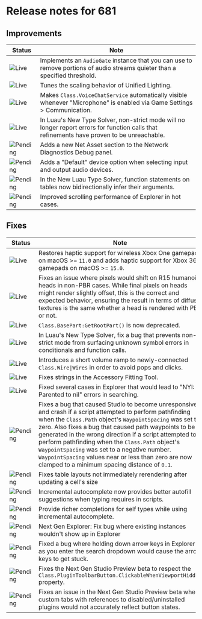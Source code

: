 # Release notes for 681

## Improvements

| Status | Note |
|--------|------|
| ![Live](https://img.shields.io/badge/Live-009E57?style=flat)  | Implements an `AudioGate` instance that you can use to remove portions of audio streams quieter than a specified threshold. |
| ![Live](https://img.shields.io/badge/Live-009E57?style=flat)  | Tunes the scaling behavior of Unified Lighting. |
| ![Live](https://img.shields.io/badge/Live-009E57?style=flat)  | Makes `Class.VoiceChatService` automatically visible whenever "Microphone" is enabled via Game Settings > Communication. |
| ![Live](https://img.shields.io/badge/Live-009E57?style=flat)  | In Luau's New Type Solver, non-strict mode will no longer report errors for function calls that refinements have proven to be unreachable. |
| ![Pending](https://img.shields.io/badge/Pending-DEA517?style=flat)  | Adds a new Net Asset section to the Network Diagnostics Debug panel. |
| ![Pending](https://img.shields.io/badge/Pending-DEA517?style=flat)  | Adds a "Default" device option when selecting input and output audio devices. |
| ![Pending](https://img.shields.io/badge/Pending-DEA517?style=flat)  | In the New Luau Type Solver, function statements on tables now bidirectionally infer their arguments. |
| ![Pending](https://img.shields.io/badge/Pending-DEA517?style=flat)  | Improved scrolling performance of Explorer in hot cases. |
## Fixes

| Status | Note |
|--------|------|
| ![Live](https://img.shields.io/badge/Live-009E57?style=flat)  | Restores haptic support for wireless Xbox One gamepads on macOS >= `11.0` and adds haptic support for Xbox 360 gamepads on macOS >= `15.0`. |
| ![Live](https://img.shields.io/badge/Live-009E57?style=flat)  | Fixes an issue where pixels would shift on R15 humanoid heads in non-PBR cases. While final pixels on heads might render slightly offset, this is the correct and expected behavior, ensuring the result in terms of diffuse textures is the same whether a head is rendered with PBR or not. |
| ![Live](https://img.shields.io/badge/Live-009E57?style=flat)  | `Class.BasePart:GetRootPart()` is now deprecated. |
| ![Live](https://img.shields.io/badge/Live-009E57?style=flat)  | In Luau's New Type Solver, fix a bug that prevents non-strict mode from surfacing unknown symbol errors in conditionals and function calls. |
| ![Live](https://img.shields.io/badge/Live-009E57?style=flat)  | Introduces a short volume ramp to newly-connected `Class.Wire\|Wires` in order to avoid pops and clicks. |
| ![Live](https://img.shields.io/badge/Live-009E57?style=flat)  | Fixes strings in the Accessory Fitting Tool. |
| ![Live](https://img.shields.io/badge/Live-009E57?style=flat)  | Fixed several cases in Explorer that would lead to "NYI: Parented to nil" errors in searching. |
| ![Pending](https://img.shields.io/badge/Pending-DEA517?style=flat)  | Fixes a bug that caused Studio to become unresponsive and crash if a script attempted to perform pathfinding when the `Class.Path` object's `WaypointSpacing` was set to zero. Also fixes a bug that caused path waypoints to be generated in the wrong direction if a script attempted to perform pathfinding when the `Class.Path` object's `WaypointSpacing` was set to a negative number. `WaypointSpacing` values near or less than zero are now clamped to a minimum spacing distance of `0.1`. |
| ![Pending](https://img.shields.io/badge/Pending-DEA517?style=flat)  | Fixes table layouts not immediately rerendering after updating a cell's size |
| ![Pending](https://img.shields.io/badge/Pending-DEA517?style=flat)  | Incremental autocomplete now provides better autofill suggestions when typing requires in scripts. |
| ![Pending](https://img.shields.io/badge/Pending-DEA517?style=flat)  | Provide richer completions for self types while using incremental autocomplete. |
| ![Pending](https://img.shields.io/badge/Pending-DEA517?style=flat)  | Next Gen Explorer: Fix bug where existing instances wouldn't show up in Explorer |
| ![Pending](https://img.shields.io/badge/Pending-DEA517?style=flat)  | Fixed a bug where holding down arrow keys in Explorer as you enter the search dropdown would cause the arrow keys to get stuck. |
| ![Pending](https://img.shields.io/badge/Pending-DEA517?style=flat)  | Fixes the Next Gen Studio Preview beta to respect the `Class.PluginToolbarButton.ClickableWhenViewportHidden` property. |
| ![Pending](https://img.shields.io/badge/Pending-DEA517?style=flat)  | Fixes an issue in the Next Gen Studio Preview beta where custom tabs with references to disabled/uninstalled plugins would not accurately reflect button states. |
